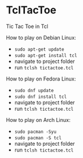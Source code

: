 # TclTacToe
Tic Tac Toe in Tcl

How to play on Debian Linux:

- `sudo apt-get update`
- `sudo apt-get install tcl`
- navigate to project folder
- run `tclsh tictactoe.tcl`


How to play on Fedora Linux:

- `sudo dnf update`
- `sudo dnf install tcl`
- navigate to project folder
- run `tclsh tictactoe.tcl`


How to play on Arch Linux:

- `sudo pacman -Syu`
- `sudo pacman -S tcl`
- navigate to project folder
- run `tclsh tictactoe.tcl`
